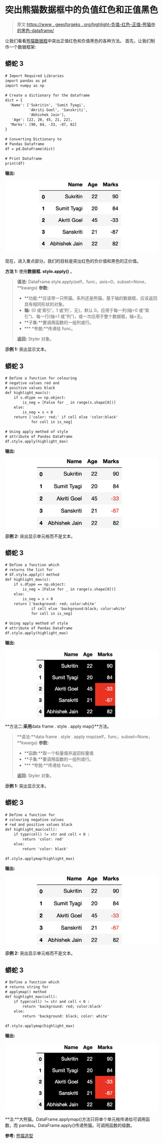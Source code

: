 # 突出熊猫数据框中的负值红色和正值黑色

> 原文:[https://www . geesforgeks . org/highlight-负值-红色-正值-熊猫中的黑色-dataframe/](https://www.geeksforgeeks.org/highlight-the-negative-values-red-and-positive-values-black-in-pandas-dataframe/)

让我们看看[熊猫数据框](https://www.geeksforgeeks.org/python-pandas-dataframe/)中突出正值红色和负值黑色的各种方法。
首先，让我们制作一个数据框架:

## 蟒蛇 3

```
# Import Required Libraries
import pandas as pd
import numpy as np

# Create a dictionary for the dataframe
dict = {
  'Name': ['Sukritin', 'Sumit Tyagi', 
           'Akriti Goel', 'Sanskriti',
           'Abhishek Jain'],
   'Age': [22, 20, 45, 21, 22],
  'Marks': [90, 84, -33, -87, 82]
}

# Converting Dictionary to
# Pandas Dataframe
df = pd.DataFrame(dict)

# Print Dataframe
print(df)
```

**输出:**

![](img/697307573ff7afc85171c07d85319da9.png)

现在，进入重点部分。我们的目标是突出红色的负价值和黑色的正价值。

**方法 1:** 使用**数据框. style.apply()** 。

> **语法:** DataFrame.style.apply(self，func，axis=0，subset=None，**kwargs)
> **参数:**
> 
> *   **功能:**应该带一只熊猫。系列还是熊猫。基于轴的数据框，应该返回具有相同形状的对象。
> *   **轴:** {0 或‘索引’，1 或‘列’，无}，默认 0。应用于每一列(轴=0 或“索引”)、每一行(轴=1 或“列”)，或一次应用于整个数据框，轴=无。
> *   **子集:**要调用函数的一组列或行。
> *   *** *夸脱:**传递给 func。
> 
> **返回:** Styler 对象。

**示例 1:** 突出显示文本。

## 蟒蛇 3

```
# Define a function for colouring 
# negative values red and 
# positive values black
def highlight_max(s):
    if s.dtype == np.object:
        is_neg = [False for _ in range(s.shape[0])]
    else:
        is_neg = s < 0
    return ['color: red;' if cell else 'color:black' 
            for cell in is_neg]

# Using apply method of style 
# attribute of Pandas DataFrame
df.style.apply(highlight_max)
```

**输出:**

![](img/e0d090f2e755ba4f31ad86c76fd78c89.png)

**示例 2:** 突出显示单元格而不是文本。

## 蟒蛇 3

```
# Define a function which 
# returns the list for 
# df.style.apply() method
def highlight_max(s):
    if s.dtype == np.object:
        is_neg = [False for _ in range(s.shape[0])]
    else:
        is_neg = s < 0
    return ['background: red; color:white' 
            if cell else 'background:black; color:white' 
            for cell in is_neg]

# Using apply method of style 
# attribute of Pandas DataFrame
df.style.apply(highlight_max)
```

**输出:**

![](img/d9deff048369b1856efc2114820bae14.png)

**方法二:**采用**data frame . style . apply map()**方法。

> **语法:**data frame . style . apply map(self，func，subset=None，**kwargs)
> **参数:**
> 
> *   **函数:**取一个标量值并返回标量值
> *   **子集:**要调用函数的一组列或行。
> *   *** *夸脱:**传递给 func。
> 
> **返回:** Styler 对象。

**示例 1:** 突出显示文本。

## 蟒蛇 3

```
# Define a function for 
# colouring negative values 
# red and positive values black
def highlight_max(cell):
    if type(cell) != str and cell < 0 :
        return 'color: red'
    else:
        return 'color: black'

df.style.applymap(highlight_max)
```

**输出:**

![](img/e0d090f2e755ba4f31ad86c76fd78c89.png)

**示例 2:** 突出显示单元格而不是文本。

## 蟒蛇 3

```
# Define a function which 
# returns string for 
# applymap() method
def highlight_max(cell):
    if type(cell) != str and cell < 0 :
        return 'background: red; color:black'
    else:
        return 'background: black; color: white'

df.style.applymap(highlight_max)
```

**输出:**

![](img/d9deff048369b1856efc2114820bae14.png)

**注:**大熊猫。DataFrame.applymap()方法只将单个单元格传递给可调用函数，而 pandas。DataFrame.apply()传递熊猫。可调用函数的级数。

**参考:** [熊猫造型](https://pandas.pydata.org/pandas-docs/stable/user_guide/style.html)